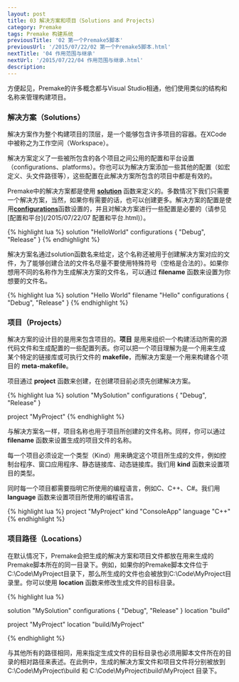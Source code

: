 ```yaml
---
layout: post
title: 03 解决方案和项目（Solutions and Projects)
category: Premake
tags: Premake 构建系统
previousTitle: '02 第一个Premake5脚本'
previousUrl: '/2015/07/22/02 第一个Premake5脚本.html'
nextTitle: '04 作用范围与继承'
nextUrl: '/2015/07/22/04 作用范围与继承.html'
description:
---
```


方便起见，Premake的许多概念都与Visual Studio相通，他们使用类似的结构和名称来管理构建项目。

### 解决方案（Solutions）

解决方案作为整个构建项目的顶层，是一个能够包含许多项目的容器。在XCode中被称之为工作空间（Workspace）。

解决方案定义了一些被所包含的各个项目之间公用的配置和平台设置（configurations、platforms）。你也可以为解决方案添加一些其他的配置（如宏定义、头文件路径等），这些配置在此解决方案所包含的项目中都是有效的。

Premake中的解决方案都是使用 [**solution**](https://github.com/premake/premake-core/wiki/solution) 函数来定义的。多数情况下我们只需要一个解决方案，当然，如果你有需要的话，也可以创建更多。解决方案的配置是使用[**configurations**](https://github.com/premake/premake-core/wiki/configurations)函数设置的，并且对解决方案进行一些配置是必要的（请参见[配置和平台](/2015/07/22/07 配置和平台.html)）。

{% highlight lua %}
solution "HelloWorld"
   configurations { "Debug", "Release" }
{% endhighlight %}


解决方案名通过solution函数名来给定，这个名称还被用于创建解决方案对应的文件，为了能够创建合法的文件名尽量不要使用特殊符号（空格是合法的）。如果你想用不同的名称作为生成解决方案的文件名，可以通过 **filename** 函数来设置为你想要的文件名。

{% highlight lua %}
solution "Hello World"
   filename "Hello"
   configurations { "Debug", "Release" }
{% endhighlight %}


### 项目（Projects）

解决方案的设计目的是用来包含项目的。**项目** 是用来组织一个构建活动所需的源代码文件和生成配置的一些配置列表。你可以把一个项目理解为是一个用来生成
某个特定的链接库或可执行文件的 **makefile**，而解决方案是一个用来构建各个项目的 **meta-makefile**。

项目通过 **project** 函数来创建，在创建项目前必须先创建解决方案。

{% highlight lua %}
solution "MySolution"
  configurations { "Debug", "Release" }

project "MyProject"
{% endhighlight %}


与解决方案名一样，项目名称也用于项目所创建的文件名称。同样，你可以通过 **filename** 函数来设置生成的项目文件的名称。

每一个项目必须设定一个类型（Kind）用来确定这个项目所生成的文件，例如控制台程序、窗口应用程序、静态链接库、动态链接库。我们用 **kind** 函数来设置项目的类型。

同时每一个项目都需要指明它所使用的编程语言，例如C、C++、C#。我们用 **language** 函数来设置项目所使用的编程语言。

{% highlight lua %}
project "MyProject"
  kind "ConsoleApp"
  language "C++"
{% endhighlight %}

### 项目路径（Locations）

在默认情况下，Premake会把生成的解决方案和项目文件都放在用来生成的Premake脚本所在的同一目录下。例如，如果你的Premake脚本文件位于
C:\Code\MyProject目录下，那么所生成的文件也会被放到C:\Code\MyProject目录里。你可以使用 **location** 函数来修改生成文件的目标目录。

{% highlight lua %}

solution "MySolution"
  configurations { "Debug", "Release" }
  location "build"

project "MyProject"
  location "build/MyProject"

{% endhighlight %}


与其他所有的路径相同，用来指定生成文件的目标目录也必须用脚本文件所在的目录的相对路径来表述。在此例中，生成的解决方案文件和项目文件将分别被放到
C:\Code\MyProject\build 和 C:\Code\MyProject\build\MyProject 目录下。
